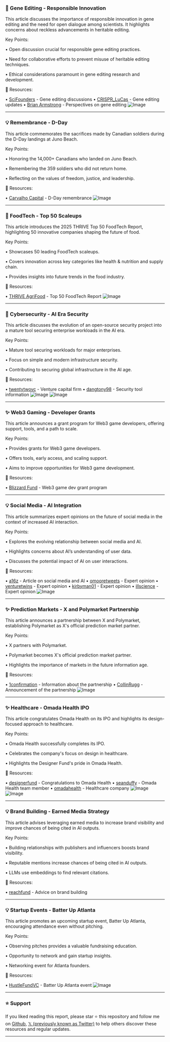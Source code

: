 ### 🤖 Gene Editing - Responsible Innovation

This article discusses the importance of responsible innovation in gene editing and the need for open dialogue among scientists.  It highlights concerns about reckless advancements in heritable editing.


Key Points:

•  Open discussion crucial for responsible gene editing practices.


•  Need for collaborative efforts to prevent misuse of heritable editing techniques.


•  Ethical considerations paramount in gene editing research and development.



🔗 Resources:

• [SciFounders](https://x.com/SciFounders) -  Gene editing discussions
• [CRISPR_LuCas](https://x.com/CRISPR_LuCas/status/1929458671206928822) -  Gene editing updates
• [Brian Armstrong](https://x.com/brian_armstrong/status/1929340369457848561) -  Perspectives on gene editing
![Image](https://pbs.twimg.com/media/GsZjg2QaYAAX7Al?format=jpg&name=small)


---

### 💡 Remembrance - D-Day

This article commemorates the sacrifices made by Canadian soldiers during the D-Day landings at Juno Beach.


Key Points:

•  Honoring the 14,000+ Canadians who landed on Juno Beach.


•  Remembering the 359 soldiers who did not return home.


•  Reflecting on the values of freedom, justice, and leadership.



🔗 Resources:

• [Carvalho Capital](https://x.com/CarvalhoCapVC/status/1931055854410977735) -  D-Day remembrance
![Image](https://pbs.twimg.com/media/Gsx9ENoW0AAG8B9?format=jpg&name=900x900)


---

### 🚀 FoodTech - Top 50 Scaleups

This article introduces the 2025 THRIVE Top 50 FoodTech Report, highlighting 50 innovative companies shaping the future of food.


Key Points:

•  Showcases 50 leading FoodTech scaleups.


•  Covers innovation across key categories like health & nutrition and supply chain.


•  Provides insights into future trends in the food industry.



🔗 Resources:

• [THRIVE AgriFood](https://x.com/THRIVEAgriFood/status/1931055772315857064) -  Top 50 FoodTech Report
![Image](https://pbs.twimg.com/media/Gsx83rNboAA2Mr7?format=jpg&name=small)


---

### 🤖 Cybersecurity - AI Era Security

This article discusses the evolution of an open-source security project into a mature tool securing enterprise workloads in the AI era.


Key Points:

•  Mature tool securing workloads for major enterprises.


•  Focus on simple and modern infrastructure security.


•  Contributing to securing global infrastructure in the AI age.



🔗 Resources:

• [twentytwovc](https://x.com/twentytwovc) -  Venture capital firm
• [dangtony98](https://x.com/dangtony98/status/1931002977747173744) -  Security tool information
![Image](https://pbs.twimg.com/media/GsxLHulWcAAPl7Q?format=jpg&name=small)
![Image](https://pbs.twimg.com/media/GsxBVGiX0AAZ8n5?format=jpg&name=240x240)


---

### ✨ Web3 Gaming - Developer Grants

This article announces a grant program for Web3 game developers, offering support, tools, and a path to scale.


Key Points:

•  Provides grants for Web3 game developers.


•  Offers tools, early access, and scaling support.


•  Aims to improve opportunities for Web3 game development.


🔗 Resources:

• [Blizzard Fund](https://x.com/BlizzardFund/status/1931029926032855061) -  Web3 game dev grant program



---

### 💡 Social Media - AI Integration

This article summarizes expert opinions on the future of social media in the context of increased AI interaction.


Key Points:

•  Explores the evolving relationship between social media and AI.


•  Highlights concerns about AI’s understanding of user data.


•  Discusses the potential impact of AI on user interactions.



🔗 Resources:

• [a16z](https://x.com/a16z/status/1931029862791238118) -  Article on social media and AI
• [omooretweets](https://x.com/omooretweets) -  Expert opinion
• [venturetwins](https://x.com/venturetwins) - Expert opinion
• [kirbyman01](https://x.com/kirbyman01) - Expert opinion
• [illscience](https://x.com/illscience) - Expert opinion
![Image](https://pbs.twimg.com/amplify_video_thumb/1931028793856024577/img/qrzaLyVestZc5fIA.jpg)


---

### ✨  Prediction Markets - X and Polymarket Partnership

This article announces a partnership between X and Polymarket, establishing Polymarket as X's official prediction market partner.


Key Points:

•  X partners with Polymarket.


•  Polymarket becomes X's official prediction market partner.


•  Highlights the importance of markets in the future information age.



🔗 Resources:

• [1confirmation](https://x.com/1confirmation) -  Information about the partnership
• [CollinRugg](https://x.com/CollinRugg/status/1931005531457826925) -  Announcement of the partnership
![Image](https://pbs.twimg.com/amplify_video_thumb/1931005480920567808/img/MPv6PPIxfmpTacsq.jpg)


---

### ✨ Healthcare - Omada Health IPO

This article congratulates Omada Health on its IPO and highlights its design-focused approach to healthcare.


Key Points:

•  Omada Health successfully completes its IPO.


•  Celebrates the company's focus on design in healthcare.


•  Highlights the Designer Fund's pride in Omada Health.



🔗 Resources:

• [designerfund](https://x.com/benblumenrose/status/1931005491867681201) -  Congratulations to Omada Health
• [seanduffy](https://x.com/seanduffy) -  Omada Health team member
• [omadahealth](https://x.com/omadahealth) -  Healthcare company
![Image](https://pbs.twimg.com/media/GsxOyLyaoAAWz2I?format=jpg&name=small)
![Image](https://pbs.twimg.com/media/GsxOyLsbkAAzM2y?format=jpg&name=small)


---

### 💡 Brand Building - Earned Media Strategy

This article advises leveraging earned media to increase brand visibility and improve chances of being cited in AI outputs.


Key Points:

•  Building relationships with publishers and influencers boosts brand visibility.


•  Reputable mentions increase chances of being cited in AI outputs.


•  LLMs use embeddings to find relevant citations.



🔗 Resources:

• [reachfund](https://x.com/reachfund/status/1931004380918034872) -  Advice on brand building



---

### 💡 Startup Events - Batter Up Atlanta

This article promotes an upcoming startup event, Batter Up Atlanta, encouraging attendance even without pitching.


Key Points:

•  Observing pitches provides a valuable fundraising education.


•  Opportunity to network and gain startup insights.


•  Networking event for Atlanta founders.


🔗 Resources:

• [HustleFundVC](https://x.com/HustleFundVC/status/1931004095617220969) -  Batter Up Atlanta event
![Image](https://pbs.twimg.com/media/GsxN175WUAAXV-E?format=jpg&name=small)


---

### ⭐️ Support

If you liked reading this report, please star ⭐️ this repository and follow me on [Github](https://github.com/Drix10), [𝕏 (previously known as Twitter)](https://x.com/DRIX_10_) to help others discover these resources and regular updates.

---